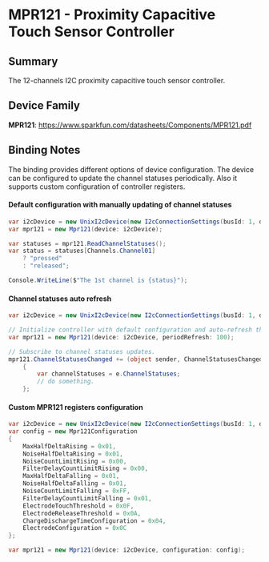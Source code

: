 ﻿# MPR121 - Proximity Capacitive Touch Sensor Controller

## Summary
The 12-channels I2C proximity capacitive touch sensor controller.

## Device Family

**MPR121**: https://www.sparkfun.com/datasheets/Components/MPR121.pdf


## Binding Notes

The binding provides different options of device configuration. The device can be configured to update the channel statuses periodically. Also it supports custom configuration of controller registers.

#### Default configuration with manually updating of channel statuses

```csharp
var i2cDevice = new UnixI2cDevice(new I2cConnectionSettings(busId: 1, deviceAddress: Mpr121.DefaultI2cAddress));
var mpr121 = new Mpr121(device: i2cDevice);

var statuses = mpr121.ReadChannelStatuses();
var status = statuses[Channels.Channel01]
    ? "pressed"
    : "released";

Console.WriteLine($"The 1st channel is {status}");
```

#### Channel statuses auto refresh

```csharp
var i2cDevice = new UnixI2cDevice(new I2cConnectionSettings(busId: 1, deviceAddress: Mpr121.DefaultI2cAddress));

// Initialize controller with default configuration and auto-refresh the channel statuses every 100 ms.
var mpr121 = new Mpr121(device: i2cDevice, periodRefresh: 100);

// Subscribe to channel statuses updates.
mpr121.ChannelStatusesChanged += (object sender, ChannelStatusesChangedEventArgs e) =>
    {
        var channelStatuses = e.ChannelStatuses;
        // do something.
    };
```

#### Custom MPR121 registers configuration

```csharp
var i2cDevice = new UnixI2cDevice(new I2cConnectionSettings(busId: 1, deviceAddress: Mpr121.DefaultI2cAddress));
var config = new Mpr121Configuration
{
    MaxHalfDeltaRising = 0x01,
    NoiseHalfDeltaRising = 0x01,
    NoiseCountLimitRising = 0x00,
    FilterDelayCountLimitRising = 0x00,
    MaxHalfDeltaFalling = 0x01,
    NoiseHalfDeltaFalling = 0x01,
    NoiseCountLimitFalling = 0xFF,
    FilterDelayCountLimitFalling = 0x01,
    ElectrodeTouchThreshold = 0x0F,
    ElectrodeReleaseThreshold = 0x0A,
    ChargeDischargeTimeConfiguration = 0x04,
    ElectrodeConfiguration = 0x0C
};

var mpr121 = new Mpr121(device: i2cDevice, configuration: config);
```